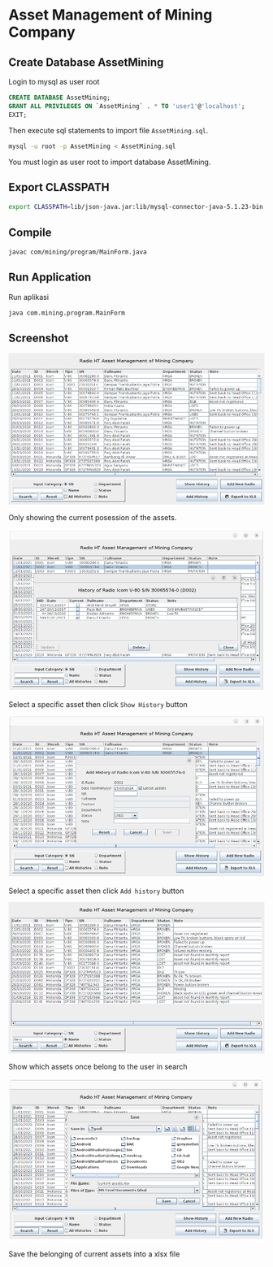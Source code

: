 # Asset Management of Mining Company

## Create Database AssetMining

Login to mysql as user root

```sql
CREATE DATABASE AssetMining;
GRANT ALL PRIVILEGES ON `AssetMining` . * TO 'user1'@'localhost';
EXIT;
```

Then execute sql statements to import file `AssetMining.sql`.

```sh
mysql -u root -p AssetMining < AssetMining.sql
```

You must login as user root to import database AssetMining.

## Export CLASSPATH

```sh
export CLASSPATH=lib/json-java.jar:lib/mysql-connector-java-5.1.23-bin.jar:lib/swingx-core-1.6.2.jar:lib/poi-3.11-20141221.jar:lib/poi-ooxml-3.11-20141221.jar:lib/poi-ooxml-schemas-3.11-20141221.jar:lib/xmlbeans-2.6.0.jar:.
```

## Compile

```sh
javac com/mining/program/MainForm.java
```

## Run Application

Run aplikasi
```sh
java com.mining.program.MainForm
```

## Screenshot

![Screenshot](00.png)

Only showing the current posession of the assets.

![Screenshot](01.png)

Select a specific asset then click `Show History` button

![Screenshot](02.png)

Select a specific asset then click `Add history` button

![Screenshot](03.png)

Show which assets once belong to the user in search

![Screenshot](04.png)

Save the belonging of current assets into a xlsx file

